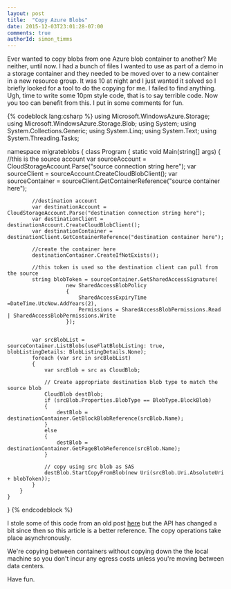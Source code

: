 ```yaml
---
layout: post
title:  "Copy Azure Blobs"
date: 2015-12-03T23:01:28-07:00
comments: true
authorId: simon_timms
---
```


Ever wanted to copy blobs from one Azure blob container to another? Me neither, until now. I had a bunch of files I wanted to use as part of a demo in a storage container and they needed to be moved over to a new container in a new resource group. It was 10 at night and I just wanted it solved so I briefly looked for a tool to do the copying for me. I failed to find anything. Ugh, time to write some 10pm style code, that is to say terrible code. Now you too can benefit from this. I put in some comments for fun.

<!--more-->

{% codeblock lang:csharp %}
using Microsoft.WindowsAzure.Storage;
using Microsoft.WindowsAzure.Storage.Blob;
using System;
using System.Collections.Generic;
using System.Linq;
using System.Text;
using System.Threading.Tasks;

namespace migrateblobs
{
    class Program
    {
        static void Main(string[] args)
        {
			//this is the source account
            var sourceAccount = CloudStorageAccount.Parse("source connection string here");
            var sourceClient = sourceAccount.CreateCloudBlobClient();
            var sourceContainer = sourceClient.GetContainerReference("source container here");

            //destination account
            var destinationAccount = CloudStorageAccount.Parse("destination connection string here");
            var destinationClient = destinationAccount.CreateCloudBlobClient();
            var destinationContainer = destinationClient.GetContainerReference("destination container here");
			
			//create the container here
            destinationContainer.CreateIfNotExists();

            //this token is used so the destination client can pull from the source
            string blobToken = sourceContainer.GetSharedAccessSignature(
                       new SharedAccessBlobPolicy
                       {
                           SharedAccessExpiryTime =DateTime.UtcNow.AddYears(2),
                           Permissions = SharedAccessBlobPermissions.Read | SharedAccessBlobPermissions.Write
                       });


            var srcBlobList = sourceContainer.ListBlobs(useFlatBlobListing: true, blobListingDetails: BlobListingDetails.None);
            foreach (var src in srcBlobList)
            {
                var srcBlob = src as CloudBlob;

                // Create appropriate destination blob type to match the source blob
                CloudBlob destBlob;
                if (srcBlob.Properties.BlobType == BlobType.BlockBlob)
                {
                    destBlob = destinationContainer.GetBlockBlobReference(srcBlob.Name);
                }
                else
                {
                    destBlob = destinationContainer.GetPageBlobReference(srcBlob.Name);
                }

                // copy using src blob as SAS
                destBlob.StartCopyFromBlob(new Uri(srcBlob.Uri.AbsoluteUri + blobToken));
            }
        }
    }
}
{% endcodeblock %}

I stole some of this code from an old post [here](http://blogs.msdn.com/b/windowsazurestorage/archive/2012/06/12/introducing-asynchronous-cross-account-copy-blob.aspx) but the API has changed a bit since then so this article is a better reference. The copy operations take place asynchronously.

We're copying between containers without copying down the the local machine so you don't incur any egress costs unless you're moving between data centers. 

Have fun. 